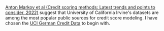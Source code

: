 [Anton Markov et al (Credit scoring methods: Latest trends and points to consider, 2022)](https://www.sciencedirect.com/science/article/pii/S2405918822000095) suggest that University of California Irvine's datasets are among the most popular public sources for credit score modeling. I have chosen the [UCI German Credit Data](https://archive.ics.uci.edu/dataset/144/statlog+german+credit+data) to begin with.
